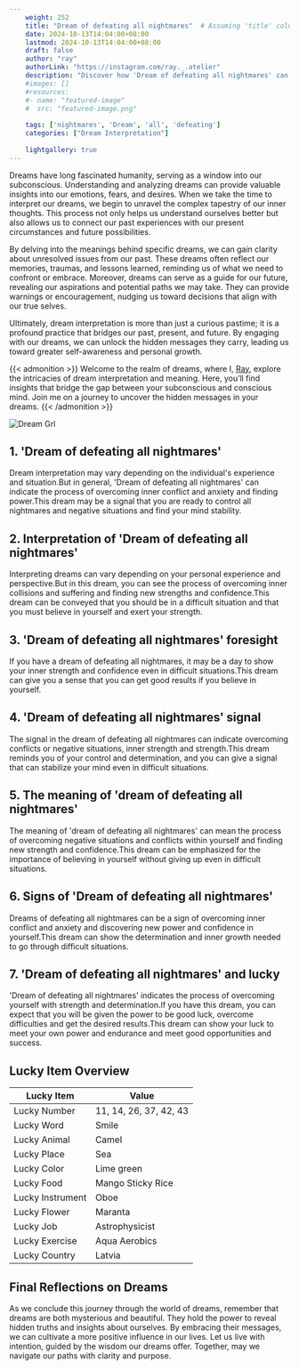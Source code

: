 ```yaml
---
    weight: 252
    title: "Dream of defeating all nightmares"  # Assuming 'title' column exists
    date: 2024-10-13T14:04:00+08:00
    lastmod: 2024-10-13T14:04:00+08:00
    draft: false
    author: "ray"
    authorLink: "https://instagram.com/ray._.atelier"
    description: "Discover how 'Dream of defeating all nightmares' can interpret your future and uncover its significant meanings in your life."
    #images: []
    #resources:
    #- name: "featured-image"
    #  src: "featured-image.png"
    
    tags: ['nightmares', 'Dream', 'all', 'defeating']
    categories: ["Dream Interpretation"]
    
    lightgallery: true
---
```

    
Dreams have long fascinated humanity, serving as a window into our subconscious. Understanding and analyzing dreams can provide valuable insights into our emotions, fears, and desires. When we take the time to interpret our dreams, we begin to unravel the complex tapestry of our inner thoughts. This process not only helps us understand ourselves better but also allows us to connect our past experiences with our present circumstances and future possibilities.

By delving into the meanings behind specific dreams, we can gain clarity about unresolved issues from our past. These dreams often reflect our memories, traumas, and lessons learned, reminding us of what we need to confront or embrace. Moreover, dreams can serve as a guide for our future, revealing our aspirations and potential paths we may take. They can provide warnings or encouragement, nudging us toward decisions that align with our true selves.

Ultimately, dream interpretation is more than just a curious pastime; it is a profound practice that bridges our past, present, and future. By engaging with our dreams, we can unlock the hidden messages they carry, leading us toward greater self-awareness and personal growth.

{{< admonition >}}
Welcome to the realm of dreams, where I, [Ray](https://instagram.com/ray._.atelier), explore the intricacies of dream interpretation and meaning. Here, you’ll find insights that bridge the gap between your subconscious and conscious mind. Join me on a journey to uncover the hidden messages in your dreams.
{{< /admonition >}}

![Dream Grl](https://cdn.pixabay.com/photo/2017/11/02/03/35/gothic-2910057_1280.jpg "Dream Grl")

## 1. 'Dream of defeating all nightmares'
Dream interpretation may vary depending on the individual's experience and situation.But in general, 'Dream of defeating all nightmares' can indicate the process of overcoming inner conflict and anxiety and finding power.This dream may be a signal that you are ready to control all nightmares and negative situations and find your mind stability.

## 2. Interpretation of 'Dream of defeating all nightmares'
Interpreting dreams can vary depending on your personal experience and perspective.But in this dream, you can see the process of overcoming inner collisions and suffering and finding new strengths and confidence.This dream can be conveyed that you should be in a difficult situation and that you must believe in yourself and exert your strength.

## 3. 'Dream of defeating all nightmares' foresight
If you have a dream of defeating all nightmares, it may be a day to show your inner strength and confidence even in difficult situations.This dream can give you a sense that you can get good results if you believe in yourself.

## 4. 'Dream of defeating all nightmares' signal
The signal in the dream of defeating all nightmares can indicate overcoming conflicts or negative situations, inner strength and strength.This dream reminds you of your control and determination, and you can give a signal that can stabilize your mind even in difficult situations.

## 5. The meaning of 'dream of defeating all nightmares'
The meaning of 'dream of defeating all nightmares' can mean the process of overcoming negative situations and conflicts within yourself and finding new strength and confidence.This dream can be emphasized for the importance of believing in yourself without giving up even in difficult situations.

## 6. Signs of 'Dream of defeating all nightmares'
Dreams of defeating all nightmares can be a sign of overcoming inner conflict and anxiety and discovering new power and confidence in yourself.This dream can show the determination and inner growth needed to go through difficult situations.

## 7. 'Dream of defeating all nightmares' and lucky
'Dream of defeating all nightmares' indicates the process of overcoming yourself with strength and determination.If you have this dream, you can expect that you will be given the power to be good luck, overcome difficulties and get the desired results.This dream can show your luck to meet your own power and endurance and meet good opportunities and success.

## Lucky Item Overview
| Lucky Item          | Value              |
|---------------|--------------------|
| Lucky Number        | 11, 14, 26, 37, 42, 43  |
| Lucky Word          | Smile |
| Lucky Animal        | Camel |
| Lucky Place         | Sea     |
| Lucky Color         | Lime green     |
| Lucky Food          | Mango Sticky Rice      |
| Lucky Instrument    | Oboe |
| Lucky Flower        | Maranta    |
| Lucky Job           | Astrophysicist       |
| Lucky Exercise      | Aqua Aerobics  |
| Lucky Country       | Latvia    |


##  Final Reflections on Dreams

As we conclude this journey through the world of dreams, remember that dreams are both mysterious and beautiful. They hold the power to reveal hidden truths and insights about ourselves. By embracing their messages, we can cultivate a more positive influence in our lives. Let us live with intention, guided by the wisdom our dreams offer. Together, may we navigate our paths with clarity and purpose.

